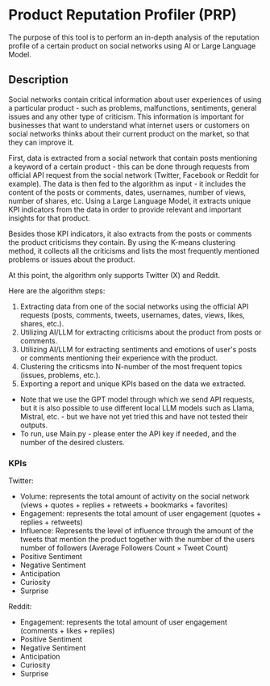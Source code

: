 # Product Reputation Profiler (PRP)
The purpose of this tool is to perform an in-depth analysis of the reputation profile of a certain product on social networks using AI or Large Language Model.

## Description
Social networks contain critical information about user experiences of using a particular product - such as problems, malfunctions, sentiments, general issues and any other type of criticism. This information is important for businesses that want to understand what internet users or customers on social networks thinks about their current product on the market, so that they can improve it.
    
First, data is extracted from a social network that contain posts mentioning a keyword of a certain product - this can be done through requests from official API request from the social network (Twitter, Facebook or Reddit for example). The data is then fed to the algorithm as input - it includes the content of the posts or comments, dates, usernames, number of views, number of shares, etc. Using a Large Language Model, it extracts unique KPI indicators from the data in order to provide relevant and important insights for that product. 

Besides those KPI indicators, it also extracts from the posts or comments the product criticisms they contain. By using the K-means clustering method, it collects all the criticisms and lists the most frequently mentioned problems or issues about the product.

At this point, the algorithm only supports Twitter (X) and Reddit.

Here are the algorithm steps:    
1. Extracting data from one of the social networks using the official API requests (posts, comments, tweets, usernames, dates, views, likes, shares, etc.).
2. Utilizing AI/LLM for extracting criticisms about the product from posts or comments.
3. Utilizing AI/LLM for extracting sentiments and emotions of user's posts or comments mentioning their experience with the product.
4. Clustering the criticsms into N-number of the most frequent topics (issues, problems, etc.).
5. Exporting a report and unique KPIs based on the data we extracted.

* Note that we use the GPT model through which we send API requests, but it is also possible to use different local LLM models such as Llama, Mistral, etc. - but we have not yet tried this and have not tested their outputs.   
* To run, use Main.py - please enter the API key if needed, and the number of the desired clusters.   

### KPIs
Twitter:   
- Volume:
  represents the total amount of activity on the social network (views + quotes + replies + retweets + bookmarks + favorites)
- Engagement:
  represents the total amount of user engagement (quotes + replies + retweets)
- Influence:
  Represents the level of influence through the amount of the tweets that mention the product together with the number of the users number of followers (Average Followers Count × Tweet Count)
- Positive Sentiment
- Negative Sentiment
- Anticipation
- Curiosity
- Surprise
    
Reddit:
- Engagement: represents the total amount of user engagement (comments + likes + replies)
- Positive Sentiment
- Negative Sentiment
- Anticipation
- Curiosity
- Surprise

